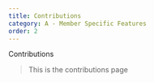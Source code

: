 ```yaml
---
title: Contributions
category: A - Member Specific Features
order: 2
---
```


Contributions

> This is the contributions page
